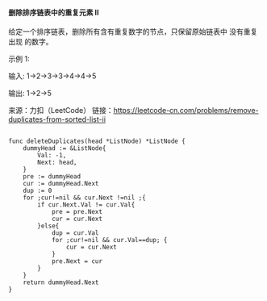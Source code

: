 #### 删除排序链表中的重复元素 II
给定一个排序链表，删除所有含有重复数字的节点，只保留原始链表中 没有重复出现 的数字。

示例 1:

输入: 1->2->3->3->4->4->5

输出: 1->2->5

来源：力扣（LeetCode）
链接：https://leetcode-cn.com/problems/remove-duplicates-from-sorted-list-ii

```

func deleteDuplicates(head *ListNode) *ListNode {
	dummyHead := &ListNode{
		Val: -1,
		Next: head,
	}
	pre := dummyHead
	cur := dummyHead.Next
	dup := 0
	for ;cur!=nil && cur.Next !=nil ;{
		if cur.Next.Val != cur.Val{
			pre = pre.Next
			cur = cur.Next
		}else{
			dup = cur.Val
			for ;cur!=nil && cur.Val==dup; {
				cur = cur.Next
			}
			pre.Next = cur
		}
	}
	return dummyHead.Next
}

```
